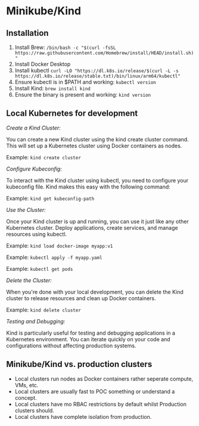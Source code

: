 # Minikube/Kind

## Installation

1. Install Brew: `/bin/bash -c "$(curl -fsSL https://raw.githubusercontent.com/Homebrew/install/HEAD/install.sh)"`
1. Install Docker Desktop
1. Install kubectl `curl -LO "https://dl.k8s.io/release/$(curl -L -s https://dl.k8s.io/release/stable.txt)/bin/linux/arm64/kubectl"`
1. Ensure kubectl is in $PATH and working: `kubectl version`
1. Install Kind: `brew install kind`
1. Ensure the binary is present and working: `kind version`

## Local Kubernetes for development


*Create a Kind Cluster:*

You can create a new Kind cluster using the kind create cluster command. This will set up a Kubernetes cluster using Docker containers as nodes.

Example: `kind create cluster`


*Configure Kubeconfig:*

To interact with the Kind cluster using kubectl, you need to configure your kubeconfig file. Kind makes this easy with the following command:

Example: `kind get kubeconfig-path`

*Use the Cluster:*

Once your Kind cluster is up and running, you can use it just like any other Kubernetes cluster. Deploy applications, create services, and manage resources using kubectl.

Example: `kind load docker-image myapp:v1`

Example: `kubectl apply -f myapp.yaml`

Example: `kubectl get pods`

*Delete the Cluster:*

When you're done with your local development, you can delete the Kind cluster to release resources and clean up Docker containers.

Example: `kind delete cluster`


*Testing and Debugging:*

Kind is particularly useful for testing and debugging applications in a Kubernetes environment. You can iterate quickly on your code and configurations without affecting production systems.

## Minikube/Kind vs. production clusters

- Local clusters run nodes as Docker containers rather seperate compute, VMs, etc.
- Local clusters are usually fast to POC something or understand a concept.
- Local clusters have mo RBAC restrictions by default whilst Production clusters should.
- Local clusters have complete isolation from production.
